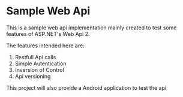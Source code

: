 # Sample Web Api

This is a sample web api implementation mainly created to test some features of ASP.NET's Web Api 2.

The features intended here are:
<ol>
	<li>Restfull Api calls</li>
	<li>Simple Autentication</li>
	<li>Inversion of Control</li>
	<li>Api versioning</li>
</ol>

This project will also provide a Android application to test the api

